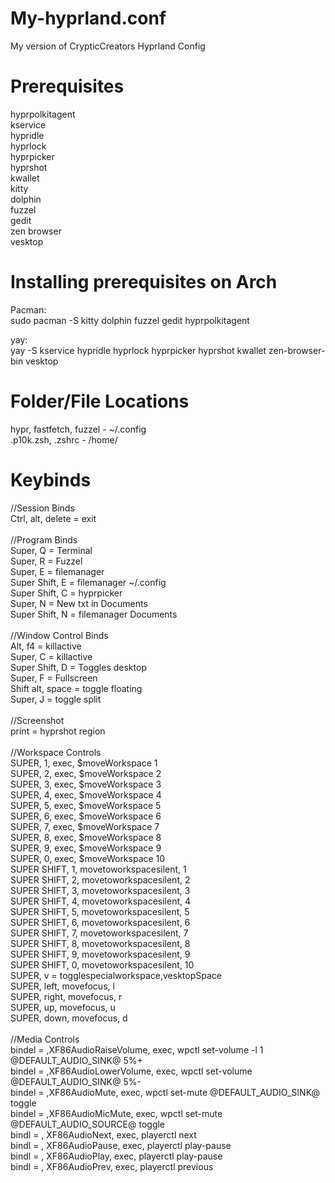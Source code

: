 # My-hyprland.conf
My version of CrypticCreators Hyprland Config


# Prerequisites
hyprpolkitagent
<br>
kservice
<br>
hypridle
<br>
hyprlock
<br>
hyprpicker
<br>
hyprshot
<br>
kwallet
<br>
kitty
<br>
dolphin
<br>
fuzzel
<br>
gedit
<br>
zen browser
<br>
vesktop

# Installing prerequisites on Arch
Pacman:
<br>
sudo pacman -S kitty dolphin fuzzel gedit hyprpolkitagent


yay:
<br>
yay -S kservice hypridle hyprlock hyprpicker hyprshot kwallet zen-browser-bin vesktop
<br>
# Folder/File Locations
hypr, fastfetch, fuzzel - ~/.config
<br>
.p10k.zsh, .zshrc - /home/<youruser>
<br>
# Keybinds
//Session Binds
<br>
Ctrl, alt, delete = exit
<br>
<br>
//Program Binds
<br>
Super, Q = Terminal
<br>
Super, R = Fuzzel
<br>
Super, E = filemanager
<br>
Super Shift, E = filemanager ~/.config
<br>
Super Shift, C = hyprpicker
<br>
Super, N = New txt in Documents
<br>
Super Shift, N = filemanager Documents
<br>
<br>
//Window Control Binds
<br>
Alt, f4 = killactive
<br>
Super, C = killactive
<br>
Super Shift, D = Toggles desktop
<br>
Super, F = Fullscreen
<br>
Shift alt, space = toggle floating
<br>
Super, J = toggle split
<br>
<br>
//Screenshot
<br>
print = hyprshot region
<br>
<br>
//Workspace Controls
<br>
SUPER, 1, exec, $moveWorkspace 1
<br>
SUPER, 2, exec, $moveWorkspace 2
<br>
SUPER, 3, exec, $moveWorkspace 3
<br>
SUPER, 4, exec, $moveWorkspace 4
<br>
SUPER, 5, exec, $moveWorkspace 5
<br>
SUPER, 6, exec, $moveWorkspace 6
<br>
SUPER, 7, exec, $moveWorkspace 7
<br>
SUPER, 8, exec, $moveWorkspace 8
<br>
SUPER, 9, exec, $moveWorkspace 9
<br>
SUPER, 0, exec, $moveWorkspace 10
<br>
SUPER SHIFT, 1, movetoworkspacesilent, 1
<br>
SUPER SHIFT, 2, movetoworkspacesilent, 2
<br>
SUPER SHIFT, 3, movetoworkspacesilent, 3
<br>
SUPER SHIFT, 4, movetoworkspacesilent, 4
<br>
SUPER SHIFT, 5, movetoworkspacesilent, 5
<br>
SUPER SHIFT, 6, movetoworkspacesilent, 6
<br>
SUPER SHIFT, 7, movetoworkspacesilent, 7
<br>
SUPER SHIFT, 8, movetoworkspacesilent, 8
<br>
SUPER SHIFT, 9, movetoworkspacesilent, 9
<br>
SUPER SHIFT, 0, movetoworkspacesilent, 10
<br>
SUPER, v = togglespecialworkspace,vesktopSpace
<br>
SUPER, left, movefocus, l
<br>
SUPER, right, movefocus, r
<br>
SUPER, up, movefocus, u
<br>
SUPER, down, movefocus, d
<br>
<br>
//Media Controls
<br>
bindel = ,XF86AudioRaiseVolume, exec, wpctl set-volume -l 1 @DEFAULT_AUDIO_SINK@ 5%+
<br>
bindel = ,XF86AudioLowerVolume, exec, wpctl set-volume @DEFAULT_AUDIO_SINK@ 5%-
<br>
bindel = ,XF86AudioMute, exec, wpctl set-mute @DEFAULT_AUDIO_SINK@ toggle
<br>
bindel = ,XF86AudioMicMute, exec, wpctl set-mute @DEFAULT_AUDIO_SOURCE@ toggle
<br>
bindl = , XF86AudioNext, exec, playerctl next
<br>
bindl = , XF86AudioPause, exec, playerctl play-pause
<br>
bindl = , XF86AudioPlay, exec, playerctl play-pause
<br>
bindl = , XF86AudioPrev, exec, playerctl previous
